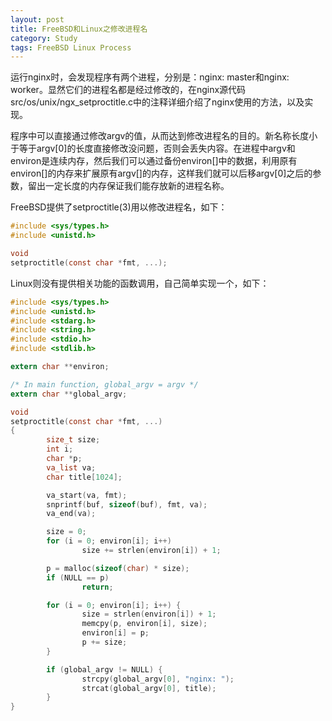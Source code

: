 ```yaml
---
layout: post
title: FreeBSD和Linux之修改进程名
category: Study
tags: FreeBSD Linux Process
---
```


运行nginx时，会发现程序有两个进程，分别是：nginx: master和nginx: worker。显然它们的进程名都是经过修改的，在nginx源代码src/os/unix/ngx_setproctitle.c中的注释详细介绍了nginx使用的方法，以及实现。

程序中可以直接通过修改argv的值，从而达到修改进程名的目的。新名称长度小于等于argv[0]的长度直接修改没问题，否则会丢失内容。在进程中argv[](参数数组)和environ[](环境参数数组)是连续内存，然后我们可以通过备份environ[]中的数据，利用原有environ[]的内存来扩展原有argv[]的内存，这样我们就可以后移argv[0]之后的参数，留出一定长度的内存保证我们能存放新的进程名称。

FreeBSD提供了setproctitle(3)用以修改进程名，如下：

```c
#include <sys/types.h>
#include <unistd.h>

void
setproctitle(const char *fmt, ...);
```

Linux则没有提供相关功能的函数调用，自己简单实现一个，如下：

```c
#include <sys/types.h>
#include <unistd.h>
#include <stdarg.h>
#include <string.h>
#include <stdio.h>
#include <stdlib.h>

extern char **environ;

/* In main function, global_argv = argv */
extern char **global_argv;

void
setproctitle(const char *fmt, ...)
{
        size_t size;
        int i;
        char *p;
        va_list va;
        char title[1024];

        va_start(va, fmt);
        snprintf(buf, sizeof(buf), fmt, va);
        va_end(va);

        size = 0;
        for (i = 0; environ[i]; i++)
                size += strlen(environ[i]) + 1;

        p = malloc(sizeof(char) * size);
        if (NULL == p)
                return;

        for (i = 0; environ[i]; i++) {
                size = strlen(environ[i]) + 1;
                memcpy(p, environ[i], size);
                environ[i] = p;
                p += size;
        }

        if (global_argv != NULL) {
                strcpy(global_argv[0], "nginx: ");
                strcat(global_argv[0], title);
        }
}
```

